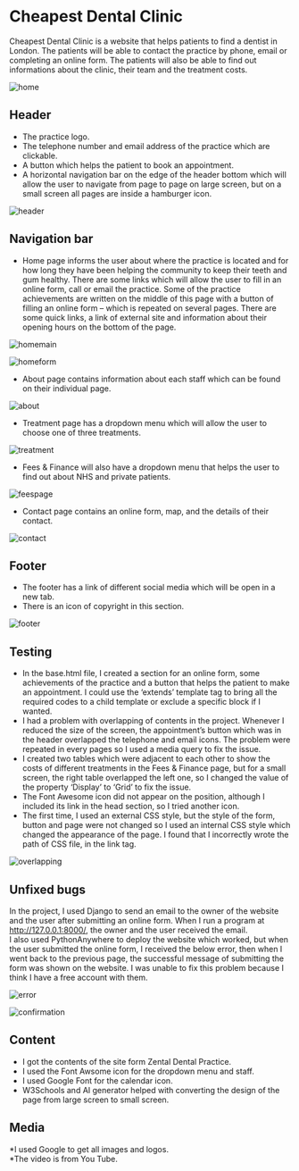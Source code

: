 # Cheapest Dental Clinic 

Cheapest Dental Clinic is a website that helps patients to find a dentist in London. The patients will be able to contact the practice by phone, email or completing an online form. The patients will also be able to find out informations about the clinic, their team and the treatment costs. 

![home](clinic/web/static/screenshots/home-page.png) 

## Header 
* The practice logo.  
* The telephone number and email address of the practice which are clickable.  
* A button which helps the patient to book an appointment.  
* A horizontal navigation bar on the edge of the header bottom which will allow the user to navigate from page to page on large screen, but on a small screen all pages are inside a hamburger icon.

![header](clinic-app/web/static/screenshots/header.png)  

## Navigation bar 
* Home page informs the user about where the practice is located and for how long they have been helping the community to keep their teeth and gum healthy. There are some links which will allow the user to fill in an online form, call or email the practice. Some of the practice achievements are written on the middle of this page with a button of filling an online form – which is repeated on several pages. There are some quick links, a link of external site and information about their opening hours on the bottom of the page. 

![homemain](clinic/web/static/screenshots/home.png) 

![homeform](clinic/web/static/screenshots/homeform.png) 


* About page contains information about each staff which can be found on their individual page.

  
![about](clinic/web/static/screenshots/about.png) 


* Treatment page has a dropdown menu which will allow the user to choose one of three treatments.
  

![treatment](clinic/web/static/screenshots/treatment-age.png) 


* Fees & Finance will also have a dropdown menu that helps the user to find out about NHS and private patients.
  

![feespage](clinic/web/static/screenshots/fees-page.png) 


* Contact page contains an online form, map, and the details of their contact.
 

![contact](clinic/web/static/screenshots/contact-page.png)


## Footer  

* The footer has a link of different social media which will be open in a new tab.  
* There is an icon of copyright in this section.


![footer](clinic/web/static/screenshots/footer.png) 


## Testing 
* In the base.html file, I created a section for an online form, some achievements of the practice and a button that helps the patient to make an appointment. I could use the ‘extends’ template tag to bring all the required codes to a child template or exclude a specific block if I wanted.  
* I had a problem with overlapping of contents in the project. Whenever I reduced the size of the screen, the appointment’s button which was in the header overlapped the telephone and email icons. The problem were repeated in every pages so I used a media query to fix the issue.   
* I created two tables which were adjacent to each other to show the costs of different treatments in the Fees & Finance page, but for a small screen, the right table overlapped the left one, so I changed the value of the property ‘Display’ to ‘Grid’ to fix the issue.  
* The Font Awesome icon did not appear on the position, although I included its link in the head section, so I tried another icon.   
* The first time, I used an external CSS style, but the style of the form, button and page were not changed so I used an internal CSS style which changed the appearance of the page. I found that I incorrectly wrote the path of CSS file, in the link tag.


![overlapping](clinic/web/static/screenshots/overlapping.png) 


## Unfixed bugs  
In the project, I used Django to send an email to the owner of the website and the user after submitting an online form. When I run a program at http://127.0.0.1:8000/, the owner and the user received the email.   
I also used PythonAnywhere to deploy the website which worked, but when the user submitted the online form, I received the below error, then when I went back to the previous page, the successful message of submitting the form was shown on the website. I was unable to fix this problem because I think I have a free account with them.


![error](clinic/web/static/screenshots/error.png) 


![confirmation](clinic/web/static/screenshots/confirmation.png) 


## Content  
* I got the contents of the site form Zental Dental Practice.  
* I used the Font Awsome icon for the dropdown menu and staff.  
* I used Google Font for the calendar icon.  
* W3Schools and AI generator helped with converting the design of the page from large screen to small screen.  

## Media  
*I used Google to get all images and logos.  
*The video is from You Tube.  

  

 

 
